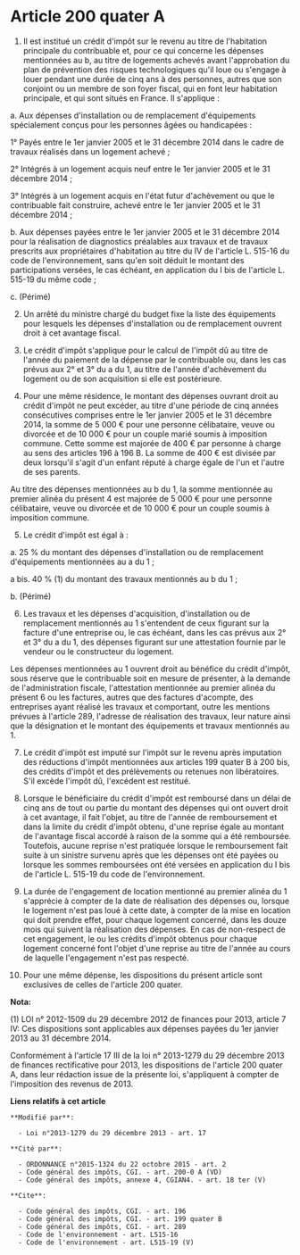 # Article 200 quater A

1. Il est institué un crédit d'impôt sur le revenu au titre de l'habitation principale du contribuable et, pour ce qui
concerne les dépenses mentionnées au b, au titre de logements achevés avant l'approbation du plan de prévention des risques
technologiques qu'il loue ou s'engage à louer pendant une durée de cinq ans à des personnes, autres que son conjoint ou un
membre de son foyer fiscal, qui en font leur habitation principale, et qui sont situés en France. Il s'applique : 

a. Aux dépenses d'installation ou de remplacement d'équipements spécialement conçus pour les personnes âgées ou
handicapées : 

1° Payés entre le 1er janvier 2005 et le 31 décembre 2014 dans le cadre de travaux réalisés dans un logement achevé ; 

2° Intégrés à un logement acquis neuf entre le 1er janvier 2005 et le 31 décembre 2014 ; 

3° Intégrés à un logement acquis en l'état futur d'achèvement ou que le contribuable fait construire, achevé entre le 1er
janvier 2005 et le 31 décembre 2014 ; 

b. Aux dépenses payées entre le 1er janvier 2005 et le 31 décembre 2014 pour la réalisation de diagnostics préalables aux
travaux et de travaux prescrits aux propriétaires d'habitation au titre du IV de l'article L. 515-16 du code de
l'environnement, sans qu'en soit déduit le montant des participations versées, le cas échéant, en application du I bis de
l'article L. 515-19 du même code ; 

c. (Périmé) 

2. Un arrêté du ministre chargé du budget fixe la liste des équipements pour lesquels les dépenses d'installation ou de
remplacement ouvrent droit à cet avantage fiscal. 

3. Le crédit d'impôt s'applique pour le calcul de l'impôt dû au titre de l'année du paiement de la dépense par le
contribuable ou, dans les cas prévus aux 2° et 3° du a du 1, au titre de l'année d'achèvement du logement ou de son
acquisition si elle est postérieure. 

4. Pour une même résidence, le montant des dépenses ouvrant droit au crédit d'impôt ne peut excéder, au titre d'une période
de cinq années consécutives comprises entre le 1er janvier 2005 et le 31 décembre 2014, la somme de 5 000 € pour une personne
célibataire, veuve ou divorcée et de 10 000 € pour un couple marié soumis à imposition commune. Cette somme est majorée de
400 € par personne à charge au sens des articles 196 à 196 B. La somme de 400 € est divisée par deux lorsqu'il s'agit d'un
enfant réputé à charge égale de l'un et l'autre de ses parents. 

Au titre des dépenses mentionnées au b du 1, la somme mentionnée au premier alinéa du présent 4 est majorée de 5 000 € pour
une personne célibataire, veuve ou divorcée et de 10 000 € pour un couple soumis à imposition commune. 

5. Le crédit d'impôt est égal à : 

a. 25 % du montant des dépenses d'installation ou de remplacement d'équipements mentionnées au a du 1 ; 

a bis. 40 % (1) du montant des travaux mentionnés au b du 1 ; 

b. (Périmé) 

6. Les travaux et les dépenses d'acquisition, d'installation ou de remplacement mentionnés au 1 s'entendent de ceux figurant
sur la facture d'une entreprise ou, le cas échéant, dans les cas prévus aux 2° et 3° du a du 1, des dépenses figurant sur une
attestation fournie par le vendeur ou le constructeur du logement. 

Les dépenses mentionnées au 1 ouvrent droit au bénéfice du crédit d'impôt, sous réserve que le contribuable soit en mesure de
présenter, à la demande de l'administration fiscale, l'attestation mentionnée au premier alinéa du présent 6 ou les factures,
autres que des factures d'acompte, des entreprises ayant réalisé les travaux et comportant, outre les mentions prévues à
l'article 289, l'adresse de réalisation des travaux, leur nature ainsi que la désignation et le montant des équipements et
travaux mentionnés au 1.

7. Le crédit d'impôt est imputé sur l'impôt sur le revenu après imputation des réductions d'impôt mentionnées aux articles
199 quater B à 200 bis, des crédits d'impôt et des prélèvements ou retenues non libératoires. S'il excède l'impôt dû,
l'excédent est restitué. 

8. Lorsque le bénéficiaire du crédit d'impôt est remboursé dans un délai de cinq ans de tout ou partie du montant des
dépenses qui ont ouvert droit à cet avantage, il fait l'objet, au titre de l'année de remboursement et dans la limite du
crédit d'impôt obtenu, d'une reprise égale au montant de l'avantage fiscal accordé à raison de la somme qui a été remboursée.
Toutefois, aucune reprise n'est pratiquée lorsque le remboursement fait suite à un sinistre survenu après que les dépenses
ont été payées ou lorsque les sommes remboursées ont été versées en application du I bis de l'article L. 515-19 du code de
l'environnement. 

9. La durée de l'engagement de location mentionné au premier alinéa du 1 s'apprécie à compter de la date de réalisation des
dépenses ou, lorsque le logement n'est pas loué à cette date, à compter de la mise en location qui doit prendre effet, pour
chaque logement concerné, dans les douze mois qui suivent la réalisation des dépenses. En cas de non-respect de cet
engagement, le ou les crédits d'impôt obtenus pour chaque logement concerné font l'objet d'une reprise au titre de l'année au
cours de laquelle l'engagement n'est pas respecté. 

10. Pour une même dépense, les dispositions du présent article sont exclusives de celles de l'article 200 quater.

**Nota:**

(1) LOI n° 2012-1509 du 29 décembre 2012 de finances pour 2013, article 7 IV: Ces dispositions sont applicables aux dépenses
payées du 1er janvier 2013 au 31 décembre 2014.

Conformément à l'article 17 III de la loi n° 2013-1279 du 29 décembre 2013 de finances rectificative pour 2013, les
dispositions de l'article 200 quater A, dans leur rédaction issue de la présente loi, s'appliquent à compter de l'imposition
des revenus de 2013.

**Liens relatifs à cet article**

	**Modifié par**:

	  - Loi n°2013-1279 du 29 décembre 2013 - art. 17

	**Cité par**:

	  - ORDONNANCE n°2015-1324 du 22 octobre 2015 - art. 2
	  - Code général des impôts, CGI. - art. 200-0 A (VD)
	  - Code général des impôts, annexe 4, CGIAN4. - art. 18 ter (V)

	**Cite**:

	  - Code général des impôts, CGI. - art. 196
	  - Code général des impôts, CGI. - art. 199 quater B
	  - Code général des impôts, CGI. - art. 289
	  - Code de l'environnement - art. L515-16
	  - Code de l'environnement - art. L515-19 (V)

